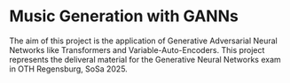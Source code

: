 # Music Generation with GANNs

The aim of this project is the application of Generative Adversarial Neural Networks like Transformers and Variable-Auto-Encoders. This project represents the deliveral material for the Generative Neural Networks exam in OTH Regensburg, SoSa 2025.
